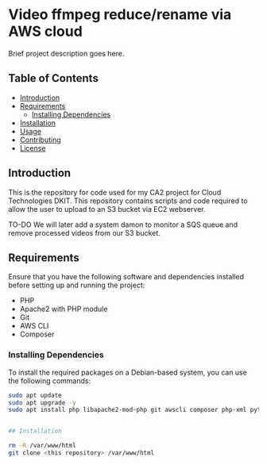 # Video ffmpeg reduce/rename via AWS cloud

Brief project description goes here.

## Table of Contents

- [Introduction](#introduction)
- [Requirements](#requirements)
  - [Installing Dependencies](#installing-dependencies)
- [Installation](#installation)
- [Usage](#usage)
- [Contributing](#contributing)
- [License](#license)

## Introduction

This is the repository for code used for my CA2 project for Cloud Technologies DKIT.
This repository contains scripts and code required to allow the user to upload to an S3 bucket via EC2 webserver.

TO-DO
We will later add a system damon to monitor a SQS queue and remove processed videos from our S3 bucket.

## Requirements

Ensure that you have the following software and dependencies installed before setting up and running the project:

- PHP
- Apache2 with PHP module
- Git
- AWS CLI
- Composer


### Installing Dependencies

To install the required packages on a Debian-based system, you can use the following commands:

```bash
sudo apt update
sudo apt upgrade -y
sudo apt install php libapache2-mod-php git awscli composer php-xml python-is-python3


## Installation

rm -R /var/www/html
git clone <this repository> /var/www/html

